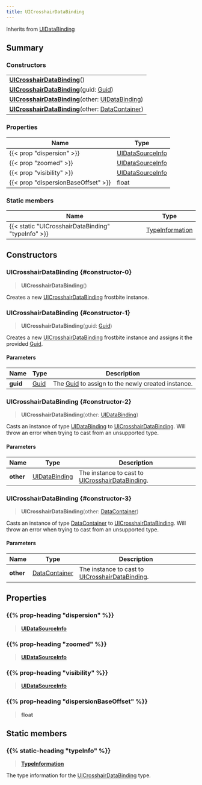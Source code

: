 ```yaml
---
title: UICrosshairDataBinding
---
```


Inherits from [UIDataBinding](/vext/ref/fb/uidatabinding)

## Summary

### Constructors

|  |
| --- |
| **[UICrosshairDataBinding](#constructor-0)**() |
| **[UICrosshairDataBinding](#constructor-1)**(guid: [Guid](/vext/ref/shared/type/guid)) |
| **[UICrosshairDataBinding](#constructor-2)**(other: [UIDataBinding](/vext/ref/fb/uidatabinding)) |
| **[UICrosshairDataBinding](#constructor-3)**(other: [DataContainer](/vext/ref/shared/type/datacontainer)) |

### Properties

| Name | Type |
| ---- | ---- |
| {{< prop "dispersion" >}} | [UIDataSourceInfo](/vext/ref/fb/uidatasourceinfo) |
| {{< prop "zoomed" >}} | [UIDataSourceInfo](/vext/ref/fb/uidatasourceinfo) |
| {{< prop "visibility" >}} | [UIDataSourceInfo](/vext/ref/fb/uidatasourceinfo) |
| {{< prop "dispersionBaseOffset" >}} | float |

### Static members

| Name | Type |
| ---- | ---- |
| {{< static "UICrosshairDataBinding" "typeInfo" >}} | [TypeInformation](/vext/ref/shared/type/typeinformation) |

## Constructors

### UICrosshairDataBinding {#constructor-0}

> **UICrosshairDataBinding**()

Creates a new [UICrosshairDataBinding](/vext/ref/fb/uicrosshairdatabinding) frostbite instance.

### UICrosshairDataBinding {#constructor-1}

> **UICrosshairDataBinding**(guid: [Guid](/vext/ref/shared/type/guid))

Creates a new [UICrosshairDataBinding](/vext/ref/fb/uicrosshairdatabinding) frostbite instance and assigns it the provided [Guid](/vext/ref/shared/type/guid).

#### Parameters

| Name | Type | Description |
| ---- | ---- | ----------- |
| **guid** | [Guid](/vext/ref/shared/type/guid) | The [Guid](/vext/ref/shared/type/guid) to assign to the newly created instance. |

### UICrosshairDataBinding {#constructor-2}

> **UICrosshairDataBinding**(other: [UIDataBinding](/vext/ref/fb/uidatabinding))

Casts an instance of type [UIDataBinding](/vext/ref/fb/uidatabinding) to [UICrosshairDataBinding](/vext/ref/fb/uicrosshairdatabinding). Will throw an error when trying to cast from an unsupported type.

#### Parameters

| Name | Type | Description |
| ---- | ---- | ----------- |
| **other** | [UIDataBinding](/vext/ref/fb/uidatabinding) | The instance to cast to [UICrosshairDataBinding](/vext/ref/fb/uicrosshairdatabinding). |

### UICrosshairDataBinding {#constructor-3}

> **UICrosshairDataBinding**(other: [DataContainer](/vext/ref/shared/type/datacontainer))

Casts an instance of type [DataContainer](/vext/ref/shared/type/datacontainer) to [UICrosshairDataBinding](/vext/ref/fb/uicrosshairdatabinding). Will throw an error when trying to cast from an unsupported type.

#### Parameters

| Name | Type | Description |
| ---- | ---- | ----------- |
| **other** | [DataContainer](/vext/ref/shared/type/datacontainer) | The instance to cast to [UICrosshairDataBinding](/vext/ref/fb/uicrosshairdatabinding). |

## Properties

### {{% prop-heading "dispersion" %}}

> **[UIDataSourceInfo](/vext/ref/fb/uidatasourceinfo)**

### {{% prop-heading "zoomed" %}}

> **[UIDataSourceInfo](/vext/ref/fb/uidatasourceinfo)**

### {{% prop-heading "visibility" %}}

> **[UIDataSourceInfo](/vext/ref/fb/uidatasourceinfo)**

### {{% prop-heading "dispersionBaseOffset" %}}

> **float**

## Static members

### {{% static-heading "typeInfo" %}}

> **[TypeInformation](/vext/ref/shared/type/typeinformation)**

The type information for the [UICrosshairDataBinding](/vext/ref/fb/uicrosshairdatabinding) type.


